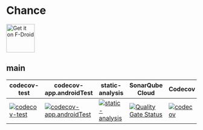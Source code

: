 # Chance

[<img src="https://fdroid.gitlab.io/artwork/badge/get-it-on.png" height="75" alt="Get it on F-Droid">](https://f-droid.org/en/packages/com.github.jameshnsears.chance/)

## main

| codecov-test                                                                                                                                                                      | codecov-app.androidTest                                                                                                                                                                                            | static-analysis                                                                                                                                                                            | SonarQube Cloud                                                                                                                                                                                         | Codecov                                                                                                                             |
|-----------------------------------------------------------------------------------------------------------------------------------------------------------------------------------|--------------------------------------------------------------------------------------------------------------------------------------------------------------------------------------------------------------------|--------------------------------------------------------------------------------------------------------------------------------------------------------------------------------------------|---------------------------------------------------------------------------------------------------------------------------------------------------------------------------------------------------------|-------------------------------------------------------------------------------------------------------------------------------------|
| [![codecov-test](https://github.com/jameshnsears/Chance/actions/workflows/codecov-test.yml/badge.svg)](https://github.com/jameshnsears/Chance/actions/workflows/codecov-test.yml) | [![codecov-app.androidTest](https://github.com/jameshnsears/Chance/actions/workflows/codecov-app.androidTest.yml/badge.svg)](https://github.com/jameshnsears/Chance/actions/workflows/codecov-app.androidTest.yml) | [![static-analysis](https://github.com/jameshnsears/Chance/actions/workflows/static-analysis.yml/badge.svg)](https://github.com/jameshnsears/Chance/actions/workflows/static-analysis.yml) | [![Quality Gate Status](https://sonarcloud.io/api/project_badges/measure?project=jameshnsears-github_chance&metric=alert_status)](https://sonarcloud.io/summary/new_code?id=jameshnsears-github_chance) | [![codecov](https://codecov.io/gh/jameshnsears/Chance/graph/badge.svg?token=6S238TK3QV)](https://codecov.io/gh/jameshnsears/Chance) |
